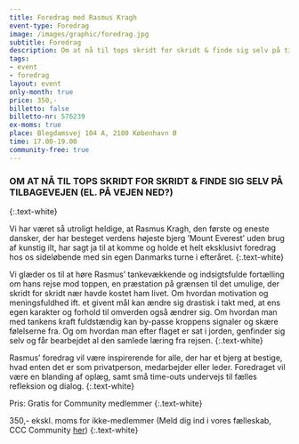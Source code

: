 ```yaml
---
title: Foredrag med Rasmus Kragh
event-type: Foredrag
image: /images/graphic/foredrag.jpg
subtitle: Foredrag
description: Om at nå til tops skridt for skridt & finde sig selv på tilbagevejen (El. på vejen ned?)
tags:
- event
- foredrag
layout: event
only-month: true
price: 350,-
billetto: false
billetto-nr: 576239
ex-moms: true
place: Blegdamsvej 104 A, 2100 København Ø
time: 17.00-19.00
community-free: true
---
```


### OM AT NÅ TIL TOPS SKRIDT FOR SKRIDT & FINDE SIG SELV PÅ TILBAGEVEJEN (EL. PÅ VEJEN NED?)
{:.text-white}

Vi har været så utroligt heldige, at Rasmus Kragh, den første og eneste dansker, der har besteget verdens højeste bjerg ’Mount Everest’ uden brug af kunstig ilt, har sagt ja til at komme og holde et helt eksklusivt foredrag hos os sideløbende med sin egen Danmarks turne i efteråret.
{:.text-white}


Vi glæder os til at høre Rasmus’ tankevækkende og indsigtsfulde fortælling om hans rejse mod toppen, en præstation på grænsen til det umulige, der skridt for skridt nær havde kostet ham livet. Om hvordan motivation og meningsfuldhed ift. et givent mål kan ændre sig drastisk i takt med, at ens egen karakter og forhold til omverden også ændrer sig. Om hvordan man med tankens kraft fuldstændig kan by-passe kroppens signaler og skære følelserne fra. Og om hvordan man efter flaget er sat i jorden, genfinder sig selv og får bearbejdet al den samlede læring fra rejsen.
{:.text-white}

Rasmus’ foredrag vil være inspirerende for alle, der har et bjerg at bestige, hvad enten det er som privatperson, medarbejder eller leder. Foredraget vil være en blanding af oplæg, samt små time-outs undervejs til fælles refleksion og dialog.
{:.text-white}

Pris: Gratis for Community medlemmer
{:.text-white}

350,- ekskl. moms for ikke-medlemmer (Meld dig ind i vores fælleskab, CCC Community [her](/community/))
{:.text-white}